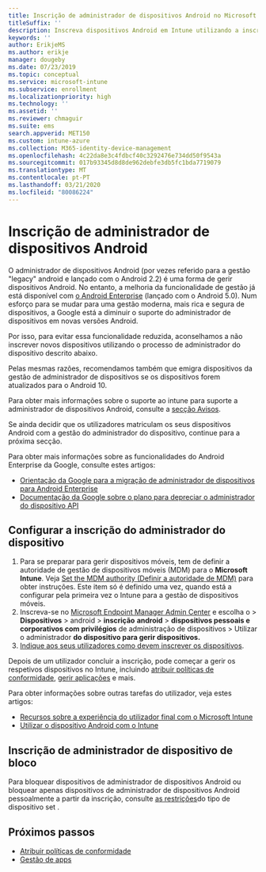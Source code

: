 ```yaml
---
title: Inscrição de administrador de dispositivos Android no Microsoft Intune
titleSuffix: ''
description: Inscreva dispositivos Android em Intune utilizando a inscrição do administrador do dispositivo.
keywords: ''
author: ErikjeMS
ms.author: erikje
manager: dougeby
ms.date: 07/23/2019
ms.topic: conceptual
ms.service: microsoft-intune
ms.subservice: enrollment
ms.localizationpriority: high
ms.technology: ''
ms.assetid: ''
ms.reviewer: chmaguir
ms.suite: ems
search.appverid: MET150
ms.custom: intune-azure
ms.collection: M365-identity-device-management
ms.openlocfilehash: 4c22da8e3c4fdbcf40c3292476e734dd50f9543a
ms.sourcegitcommit: 017b93345d8d8de962debfe3db5fc1bda7719079
ms.translationtype: MT
ms.contentlocale: pt-PT
ms.lasthandoff: 03/21/2020
ms.locfileid: "80086224"
---
```

# <a name="android-device-administrator-enrollment"></a>Inscrição de administrador de dispositivos Android

O administrador de dispositivos Android (por vezes referido para a gestão "legacy" android e lançado com o Android 2.2) é uma forma de gerir dispositivos Android. No entanto, a melhoria da funcionalidade de gestão já está disponível com [o Android Enterprise](https://www.android.com/enterprise/management/) (lançado com o Android 5.0). Num esforço para se mudar para uma gestão moderna, mais rica e segura de dispositivos, a Google está a diminuir o suporte do administrador de dispositivos em novas versões Android.

Por isso, para evitar essa funcionalidade reduzida, aconselhamos a não inscrever novos dispositivos utilizando o processo de administrador do dispositivo descrito abaixo.

Pelas mesmas razões, recomendamos também que emigra dispositivos da gestão de administrador de dispositivos se os dispositivos forem atualizados para o Android 10. 

Para obter mais informações sobre o suporte ao intune para suporte a administrador de dispositivos Android, consulte a [secção Avisos](../fundamentals/whats-new.md#decreasing-support-for-android-device-administrator).

Se ainda decidir que os utilizadores matriculam os seus dispositivos Android com a gestão do administrador do dispositivo, continue para a próxima secção.  

Para obter mais informações sobre as funcionalidades do Android Enterprise da Google, consulte estes artigos:
- [Orientação da Google para a migração de administrador de dispositivos para Android Enterprise](http://static.googleusercontent.com/media/android.com/en/enterprise/static/2016/pdfs/enterprise/Android-Enterprise-Migration-Bluebook_2019.pdf)
- [Documentação da Google sobre o plano para depreciar o administrador do dispositivo API](https://developers.google.com/android/work/device-admin-deprecation)

## <a name="set-up-device-administrator-enrollment"></a>Configurar a inscrição do administrador do dispositivo

1. Para se preparar para gerir dispositivos móveis, tem de definir a autoridade de gestão de dispositivos móveis (MDM) para o **Microsoft Intune**. Veja [Set the MDM authority (Definir a autoridade de MDM)](../fundamentals/mdm-authority-set.md) para obter instruções. Este item só é definido uma vez, quando está a configurar pela primeira vez o Intune para a gestão de dispositivos móveis.
2. Inscreva-se no [Microsoft Endpoint Manager Admin Center](https://go.microsoft.com/fwlink/?linkid=2109431) e escolha o > **Dispositivos** > android > **inscrição** **android** > **dispositivos pessoais e corporativos com privilégios** de administração de dispositivos > Utilizar o administrador **do dispositivo para gerir dispositivos.**
3. [Indique aos seus utilizadores como devem inscrever os dispositivos](../user-help/enroll-device-android-company-portal.md).  

Depois de um utilizador concluir a inscrição, pode começar a gerir os respetivos dispositivos no Intune, incluindo [atribuir políticas de conformidade](../protect/compliance-policy-create-android.md), [gerir aplicações](../apps/app-management.md) e mais.

Para obter informações sobre outras tarefas do utilizador, veja estes artigos:
- [Recursos sobre a experiência do utilizador final com o Microsoft Intune](../fundamentals/end-user-educate.md)
- [Utilizar o dispositivo Android com o Intune](https://docs.microsoft.com/mem/intune/user-help/why-enroll-android-device)


## <a name="block-device-administrator-enrollment"></a>Inscrição de administrador de dispositivo de bloco
Para bloquear dispositivos de administrador de dispositivos Android ou bloquear apenas dispositivos de administrador de dispositivos Android pessoalmente a partir da inscrição, consulte [as restrições](enrollment-restrictions-set.md)do tipo de dispositivo set .


## <a name="next-steps"></a>Próximos passos
- [Atribuir políticas de conformidade](../protect/compliance-policy-create-android.md)
- [Gestão de apps](../apps/app-management.md)
